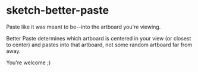 # sketch-better-paste
Paste like it was meant to be--into the artboard you're viewing.

Better Paste determines which artboard is centered in your view
(or closest to center) and pastes into that artboard, not some
random artboard far from away.

You're welcome ;)

